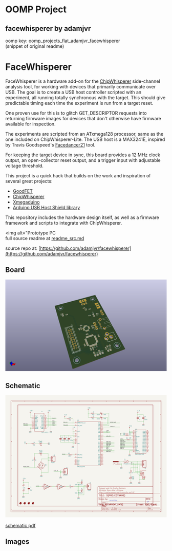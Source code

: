 # OOMP Project  
## facewhisperer  by adamjvr  
  
oomp key: oomp_projects_flat_adamjvr_facewhisperer  
(snippet of original readme)  
  
FaceWhisperer  
=============  
  
FaceWhisperer is a hardware add-on for the [ChipWhisperer](https://newae.com/tools/chipwhisperer/) side-channel analysis tool, for working with devices that primarily communicate over USB. The goal is to create a USB host controller scripted with an experiment, all running totally synchronous with the target. This should give predictable timing each time the experiment is run from a target reset.  
  
One proven use for this is to glitch GET_DESCRIPTOR requests into returning firmware images for devices that don't otherwise have firmware available for inspection.  
  
The experiments are scripted from an ATxmega128 processor, same as the one included on ChipWhisperer-Lite. The USB host is a MAX3241E, inspired by Travis Goodspeed's [Facedancer21](http://goodfet.sourceforge.net/hardware/facedancer21/) tool.  
  
For keeping the target device in sync, this board provides a 12 MHz clock output, an open-collector reset output, and a trigger input with adjustable voltage threshold.  
  
This project is a quick hack that builds on the work and inspiration of several great projects:  
  
- [GoodFET](http://goodfet.sourceforge.net)  
- [ChipWhisperer](https://newae.com/tools/chipwhisperer)  
- [Xmegaduino](https://github.com/Xmegaduino/Xmegaduino)  
- [Arduino USB Host Shield library](https://github.com/felis/USB_Host_Shield_2.0)  
  
This repository includes the hardware design itself, as well as a firmware framework and scripts to integrate with ChipWhisperer.  
  
<img alt="Prototype PC  
  full source readme at [readme_src.md](readme_src.md)  
  
source repo at: [https://github.com/adamjvr/facewhisperer](https://github.com/adamjvr/facewhisperer)  
## Board  
  
[![working_3d.png](working_3d_600.png)](working_3d.png)  
## Schematic  
  
[![working_schematic.png](working_schematic_600.png)](working_schematic.png)  
  
[schematic pdf](working_schematic.pdf)  
## Images  
